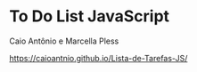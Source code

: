 # To Do List JavaScript

Caio Antônio e Marcella Pless

https://caioantnio.github.io/Lista-de-Tarefas-JS/
